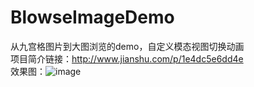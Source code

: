 # BlowseImageDemo
从九宫格图片到大图浏览的demo，自定义模态视图切换动画 <br>
项目简介链接：http://www.jianshu.com/p/1e4dc5e6dd4e </br>
效果图：![image](https://skykywind/BlowseImageDemo/raw/master/images/image.gif) </br>
